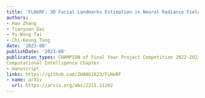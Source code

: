 ```yaml
---
title: 'FLNeRF: 3D Facial Landmarks Estimation in Neural Radiance Fields'
authors:
- Hao Zhang
- Tianyuan Dai
- Yu-Wing Tai
- Chi-Keung Tang
date: '2023-08'
publishDate: '2023-08'
publication_types: CHAMPION of Final Year Project Competition 2022-2023, IEEE (Hong Kong) 
Computational Intelligence Chapter
- manuscript
links: https://github.com/ZHANG1023/FLNeRF
- name: arXiv
  url: https://arxiv.org/abs/2211.11202
---
```

